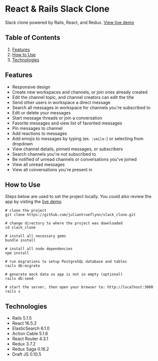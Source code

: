 # React & Rails Slack Clone

Slack clone powered by Rails, React, and Redux. [View live demo](https://slack-clone-julian.herokuapp.com/)

## Table of Contents

1. [Features](#features)
2. [How to Use](#how-to-use)
3. [Technologies](#technologies)

## Features

- Responsive design
- Create new workspaces and channels, or join ones already created
- Edit the channel topic, and channel creators can edit the title
- Send other users in workspace a direct message
- Search all messages in workspace for channels you're subscribed to
- Edit or delete your messages
- Start message threads or join a conversation
- Favorite messages and view list of favorited messages
- Pin messages to channel
- Add reactions to messages
- Add emojis to messages by typing (ex. ```:smile:```) or selecting from dropdown
- View channel details, pinned messages, or subscribers
- Search channels you're not subscribed to
- Be notified of unread channels or conversations you've joined
- View all unread messages
- View all conversations you're present in

## How to Use

Steps below are used to set the project locally. You could also review the app by visting the [live demo](https://slack-clone-julian.herokuapp.com/)

```
# clone the project
git clone https://github.com/juliantrueflynn/slack_clone.git

# change directory to where the project was downloaded
cd slack_clone

# install all necessary gems
bundle install

# install all node dependencies
npm install

# run migrations to setup PostgreSQL database and tables
rails db:migrate

# generate mock data so app is not so empty (optional)
rails db:seed

# start the server, then open your browser to: http://localhost:3000
rails s
```

## Technologies

- Rails 5.1.5
- React 16.5.2
- ElasticSearch 6.1.0
- Action Cable 5.1.6
- React Router 4.3.1
- Redux 3.7.2
- Redux Saga 0.16.2
- Draft JS 0.10.5